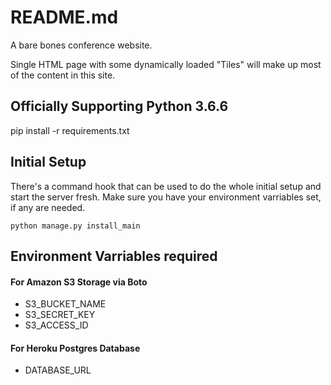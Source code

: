 # README.md

A bare bones conference website.

Single HTML page with some dynamically loaded "Tiles" will make up most of the content in this site. 

## Officially Supporting Python 3.6.6 
pip install -r requirements.txt

  
## Initial Setup
There's a command hook that can be used to do the whole initial setup and start the server fresh.
Make sure you have your environment varriables set, if any are needed. 
```commandline
python manage.py install_main
```

## Environment Varriables required
#### For Amazon S3 Storage via Boto
* S3_BUCKET_NAME
* S3_SECRET_KEY
* S3_ACCESS_ID
#### For Heroku Postgres Database
* DATABASE_URL

